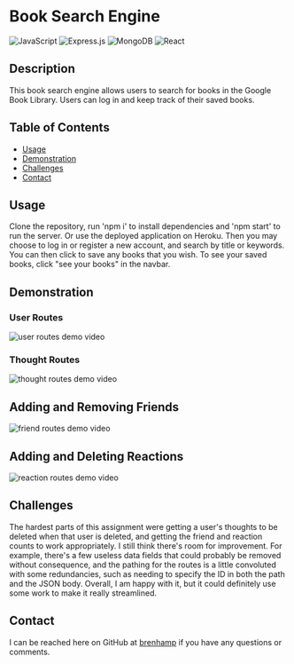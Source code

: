 # Book Search Engine

![JavaScript](https://img.shields.io/badge/JavaScript-323330?style=for-the-badge&logo=javascript&logoColor=F7DF1E)
![Express.js](https://img.shields.io/badge/Express.js-404D59?style=for-the-badge)
![MongoDB](https://img.shields.io/badge/MongoDB-4EA94B?style=for-the-badge&logo=mongodb&logoColor=white)
![React](https://img.shields.io/badge/React-20232A?style=for-the-badge&logo=react&logoColor=61DAFB)

## Description

This book search engine allows users to search for books in the Google Book Library. Users can log in and keep track of their saved books.

## Table of Contents

- [Usage](#usage)
- [Demonstration](#demonstration)
- [Challenges](#challenges)
- [Contact](#contact)


## Usage

Clone the repository, run 'npm i' to install dependencies and 'npm start' to run the server. Or use the deployed application on Heroku. Then you may choose to log in or register a new account, and search by title or keywords. You can then click to save any books that you wish. To see your saved books, click "see your books" in the navbar.

## Demonstration


### User Routes

![user routes demo video](./assets/api-user-routes.gif)

### Thought Routes

![thought routes demo video](./assets/api-thought-routes.gif)

## Adding and Removing Friends

![friend routes demo video](./assets/api-friends-routes.gif)

## Adding and Deleting Reactions

![reaction routes demo video](./assets/api-reactions-routes.gif)

## Challenges

The hardest parts of this assignment were getting a user's thoughts to be deleted when that user is deleted, and getting the friend and reaction counts to work appropriately. I still think there's room for improvement. For example, there's a few useless data fields that could probably be removed without consequence, and the pathing for the routes is a little convoluted with some redundancies, such as needing to specify the ID in both the path and the JSON body. Overall, I am happy with it, but it could definitely use some work to make it really streamlined.

## Contact

I can be reached here on GitHub at [brenhamp](https://github.com/brenhamp) if you have any questions or comments.
